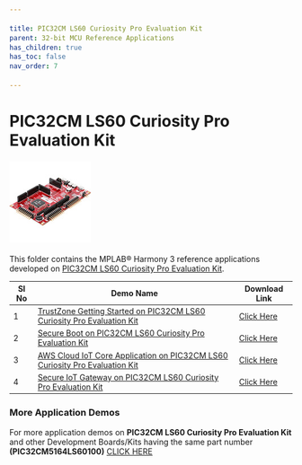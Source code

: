 ```yaml
---

title: PIC32CM LS60 Curiosity Pro Evaluation Kit
parent: 32-bit MCU Reference Applications
has_children: true
has_toc: false
nav_order: 7

---
```


# PIC32CM LS60 Curiosity Pro Evaluation Kit

<h4 align="left"> <img src = "image.jpg"> </h4>

This folder contains the MPLAB® Harmony 3 reference applications developed on [PIC32CM LS60 Curiosity Pro Evaluation Kit](https://www.microchip.com/en-us/development-tool/EV76R77A).

| SI No | Demo Name                                                                                                                                                                                              | Download Link                                                                                                                             |
| ----- | ------------------------------------------------------------------------------------------------------------------------------------------------------------------------------------------------------ | ----------------------------------------------------------------------------------------------------------------------------------------- |
| 1     | [TrustZone Getting Started on PIC32CM LS60 Curiosity Pro Evaluation Kit](./pic32cm_ls60_cpro_tz_getting_started/readme.md)                                                                             | [Click Here](https://github.com/Microchip-MPLAB-Harmony/reference_apps/releases/latest/download/pic32cm_ls60_cpro_tz_getting_started.zip) |
| 2     | [Secure Boot on PIC32CM LS60 Curiosity Pro Evaluation Kit](./pic32cm_ls60_cpro_secure_boot/readme.md)                                                                                                  | [Click Here](https://github.com/Microchip-MPLAB-Harmony/reference_apps/releases/latest/download/pic32cm_ls60_cpro_secure_boot.zip)        |
| 3     | [AWS Cloud IoT Core Application on PIC32CM LS60 Curiosity Pro Evaluation Kit](https://bitbucket.microchip.com/projects/MH3/repos/reference_apps/pull-requests/430/pic32cm_ls60_aws_iot_core/readme.md) | [Click Here](https://github.com/Microchip-MPLAB-Harmony/reference_apps/releases/latest/download/pic32cm_ls60_aws_iot_core.zip)            |
| 4     | [Secure IoT Gateway on PIC32CM LS60 Curiosity Pro Evaluation Kit](./pic32cm_ls60_secure_iot_gateway/readme.md) | [Click Here](https://github.com/Microchip-MPLAB-Harmony/reference_apps/releases/latest/download/pic32cm_ls60_secure_iot_gateway.zip)  

### More Application Demos

For more application demos on **PIC32CM LS60 Curiosity Pro Evaluation Kit** and other Development Boards/Kits having the same part number **(PIC32CM5164LS60100)** <a href="https://mplab-discover.microchip.com/v1/itemtype/com.microchip.ide.project?s0=PIC32CM5164LS60100" target="_blank"> CLICK HERE </a>
